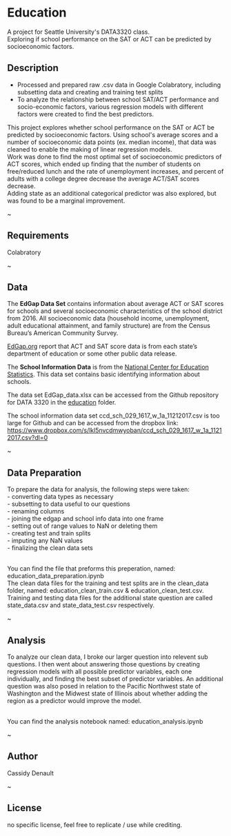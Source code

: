 # Education
A project for Seattle University's DATA3320 class. <br>
Exploring if school performance on the SAT or ACT can be predicted by socioeconomic factors.


## Description

<ul>
  <li>Processed and prepared raw .csv data in Google Colabratory, including subsetting data and creating and training test splits</li>
  <li>To analyze the relationship between school SAT/ACT performance and socio-economic factors, various regression models with different factors were created to find the best predictors.</li>
</ul>

  This project explores whether school performance on the SAT or ACT be predicted by socioeconomic factors. Using school's average scores and a number of socioeconomic data points (ex. median income), that data was cleaned to enable the making of linear regression models. <br>
  Work was done to find the most optimal set of socioeconomic predictors of ACT scores, which ended up finding that the number of students on free/reduced lunch and the rate of unemployment increases, and percent of adults with a college degree decrease
the average ACT/SAT scores decrease.  <br>
  Adding state as an additional categorical predictor was also explored, but was found to be a marginal improvement.

~

## Requirements

  Colabratory

~




## Data

  The **EdGap Data Set** contains information about average ACT or SAT scores for schools and several socioeconomic characteristics of the school district from 2016. All socioeconomic data (household income, unemployment, adult educational attainment, and family structure) are from the Census Bureau’s American Community Survey.

[EdGap.org](https://www.edgap.org/#5/37.875/-96.987) report that ACT and SAT score data is from each state’s department of education or some other public data release. 

  The **School Information Data** is from the [National Center for Education Statistics](https://nces.ed.gov/ccd/pubschuniv.asp). This data set contains basic identifying information about schools.

The data set EdGap_data.xlsx can be accessed from the Github repository for DATA 3320 in the [education](https://github.com/brian-fischer/DATA-3320/tree/main/education) folder. 

The school information data set ccd_sch_029_1617_w_1a_11212017.csv is too large for Github and can be accessed from the dropbox link:
https://www.dropbox.com/s/lkl5nvcdmwyoban/ccd_sch_029_1617_w_1a_11212017.csv?dl=0


~

## Data Preparation

  To prepare the data for analysis, the following steps were taken: <br>
    - converting data types as necessary <br>
    - subsetting to data useful to our questions <br>
    - renaming columns <br>
    - joining the edgap and school info data into one frame <br>
    - setting out of range values to NaN or deleting them <br>
    - creating test and train splits <br>
    - imputing any NaN values <br>
    - finalizing the clean data sets <br> <br>
  
  You can find the file that preforms this preperation, named: education_data_preparation.ipynb <br>
  The clean data files for the training and test splits are in the clean_data folder, named: education_clean_train.csv & education_clean_test.csv. Training and testing data files for the additional state question are called state_data.csv and state_data_test.csv respectively.

~

## Analysis

  To analyze our clean data, I broke our larger question into relevent sub questions. I then went about answering those questions by creating regression models with all possible predictor variables, each one individually, and finding the best subset of predictor variables. An additional question was also posed in relation to the Pacific Northwest state of Washington and the Midwest state of Illinois about whether adding the region as a predictor would improve the model. <br> <br>
  
  You can find the analysis notebook named: education_analysis.ipynb

~ 

## Author

  Cassidy Denault
  
~

## License 

  no specific license, feel free to replicate / use while crediting.


